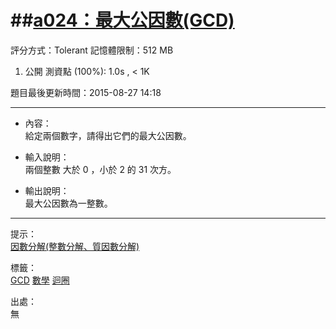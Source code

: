 ##[a024：最大公因數(GCD)](http://zerojudge.tw/ShowProblem?problemid=a024)
======
評分方式：Tolerant 
記憶體限制：512 MB

1. 公開 測資點 (100%): 1.0s , < 1K

題目最後更新時間：2015-08-27 14:18 

- - -
* 內容：  
	給定兩個數字，請得出它們的最大公因數。

* 輸入說明：  
	兩個整數 大於 0 ，小於 2 的 31 次方。
* 輸出說明：  
	最大公因數為一整數。

- - -
提示：  
	[因數分解(整數分解、質因數分解)](https://zh.wikipedia.org/wiki/%E6%95%B4%E6%95%B0%E5%88%86%E8%A7%A3)

標籤：  
	[GCD](http://zerojudge.tw/Problems?tag=GCD)
	[數學](http://zerojudge.tw/Problems?tag=%E6%95%B8%E5%AD%B8)
	[迴圈](http://zerojudge.tw/Problems?tag=%E8%BF%B4%E5%9C%88)

出處：  
	無
